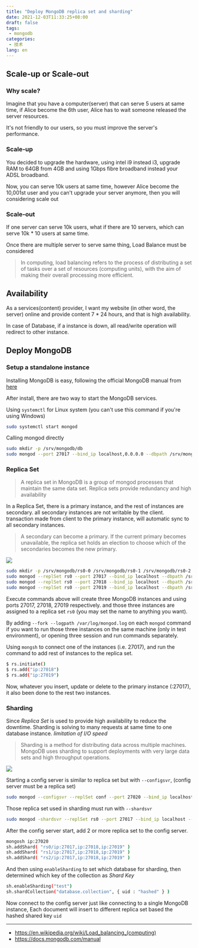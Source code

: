 ```yaml
---
title: "Deploy MongoDB replica set and sharding"
date: 2021-12-03T11:33:25+08:00
draft: false
tags:
 - mongodb
categories:
 - 技术
lang: en
---
```


## Scale-up or Scale-out
### Why scale?
Imagine that you have a computer(server) that can serve 5 users at same time,
if Alice become the 6th user, Alice has to wait someone released the server
resources.

It's not friendly to our users, so you must improve the server's performance.

### Scale-up

You decided to upgrade the hardware, using intel i9 instead i3, upgrade RAM to 64GB from 4GB
and using 1Gbps fibre broadband instead your ADSL broadband.

Now, you can serve 10k users at same time, however Alice become the 10,001st user and 
you can't upgrade your server anymore, then you will considering scale out

### Scale-out

If one server can serve 10k users, what if there are 10 servers, 
which can serve 10k * 10 users at same time.

Once there are multiple server to serve same thing, Load Balance must be considered

> In computing, load balancing refers to the process of distributing 
> a set of tasks over a set of resources (computing units), with the aim 
> of making their overall processing more efficient. 

## Availability

As a services(content) provider, I want my website (in other word, the server) 
online and provide content 7 * 24 hours, and that is high availability.

In case of Database, if a instance is down, all read/write operation will 
redirect to other instance.

## Deploy MongoDB

### Setup a standalone instance

Installing MongoDB is easy, following the official MongoDB manual from [here](https://docs.mongodb.com/manual/installation/)

After install, there are two way to start the MongoDB services.

Using `systemctl` for Linux system (you can't use this command if you're using Windows)
```bash
sudo systemctl start mongod
```

Calling mongod directly
```bash
sudo mkdir -p /srv/mongodb/db
sudo mongod --port 27017 --bind_ip localhost,0.0.0.0 --dbpath /srv/mongodb/db --oplogSize 128
```


### Replica Set

> A replica set in MongoDB is a group of mongod processes that maintain 
> the same data set. Replica sets provide redundancy and high availability

In a Replica Set, there is a primary instance, and the rest of instances 
are secondary. all secondary instances are not writable by the client. 
transaction made from client to the primary instance, will automatic sync to all secondary instances. 

> A secondary can become a primary. If the current primary becomes unavailable, 
> the replica set holds an election to choose which of the secondaries becomes the new primary.

![](https://docs.mongodb.com/manual/images/replica-set-read-write-operations-primary.bakedsvg.svg)

```bash
sudo mkdir -p /srv/mongodb/rs0-0 /srv/mongodb/rs0-1 /srv/mongodb/rs0-2
sudo mongod --replSet rs0 --port 27017 --bind_ip localhost --dbpath /srv/mongodb/rs0-0 --oplogSize 128
sudo mongod --replSet rs0 --port 27018 --bind_ip localhost --dbpath /srv/mongodb/rs0-1 --oplogSize 128
sudo mongod --replSet rs0 --port 27019 --bind_ip localhost --dbpath /srv/mongodb/rs0-2 --oplogSize 128
```

Execute commands above will create three MongoDB instances and using ports 27017, 27018, 27019 respectively.
and those three instances are assigned to a replica set `rs0` (you may set the name to anything you want).

By adding `--fork --logpath /var/log/mongod.log` on each `mongod` command if you want to run those three 
instances on the same machine (only in test environment), or opening three session and run commands separately.

Using `mongsh` to connect one of the instances (i.e. 27017), and run the command to add rest of instances to the replica set.
```bash
$ rs.initiate()
$ rs.add("ip:27018")
$ rs.add("ip:27019")
```

Now, whatever you insert, update or delete to the primary instance (:27017), it also been done to the rest two instances.

### Sharding
Since *Replica Set* is used to provide high availability to reduce the downtime. 
Sharding is solving to many requests at same time to one database instance. *limitation of I/O speed*

> Sharding is a method for distributing data across multiple machines.
> MongoDB uses sharding to support deployments with very large data
> sets and high throughput operations.

![](https://docs.mongodb.com/manual/images/sharded-cluster-production-architecture.bakedsvg.svg)

Starting a config server is similar to replica set but with `--configsvr`, (config server must be a replica set)
```bash
sudo mongod --configsvr --replSet conf --port 27020 --bind_ip localhost --dbpath /srv/mongodb/conf-0 --oplogSize 128
```

Those replica set used in sharding must run with `--shardsvr`
```bash
sudo mongod -shardsvr --replSet rs0 --port 27017 --bind_ip localhost --dbpath /srv/mongodb/rs0-0 --oplogSize 128
```

After the config server start, add 2 or more replica set to the config server.

```bash
mongosh ip:27020
sh.addShard( "rs0/ip:27017,ip:27018,ip:27019" )
sh.addShard( "rs1/ip:27017,ip:27018,ip:27019" )
sh.addShard( "rs2/ip:27017,ip:27018,ip:27019" )
```

And then using `enableSharding` to set which database for sharding, 
then determined which key of the collection as *Shard Key*

```bash
sh.enableSharding("test")
sh.shardCollection("database.collection", { uid : "hashed" } )
```

Now connect to the config server just like connecting to a single MongoDB instance,
Each document will insert to different replica set based the hashed shared key `uid`

---

 - https://en.wikipedia.org/wiki/Load_balancing_(computing)
 - https://docs.mongodb.com/manual
